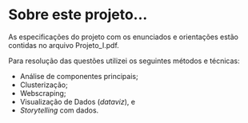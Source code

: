 # Sobre este projeto...

As especificações do projeto com os enunciados e orientações estão contidas no arquivo Projeto_I.pdf. 

Para resolução das questões utilizei os seguintes métodos e técnicas:

* Análise de componentes principais;
* Clusterização;
* Webscraping;
* Visualização de Dados (*dataviz*), e
* *Storytelling* com dados.
